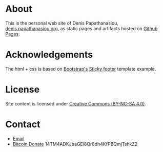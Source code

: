 # About

This is the personal web site of Denis Papathanasiou, [denis.papathanasiou.org](http://denis.papathanasiou.org), as static pages and artifacts hosted on [Github Pages](https://pages.github.com/).

# Acknowledgements

The html + css is based on [Bootstrap's](http://getbootstrap.com/) [Sticky footer](http://getbootstrap.com/docs/4.0/examples/sticky-footer/) template example.

# License

Site content is licensed under [Creative Commons (BY-NC-SA 4.0)](http://creativecommons.org/licenses/by-nc-sa/4.0/).

# Contact

* [Email](mailto:denis@papathanasiou.org)
* [Bitcoin Donate](bitcoin:14TM4ADKJbaGEi8Qr8dh4KfPBQmjTshkZ2">14TM4ADKJbaGEi8Qr8dh4KfPBQmjTshkZ2) 14TM4ADKJbaGEi8Qr8dh4KfPBQmjTshkZ2
